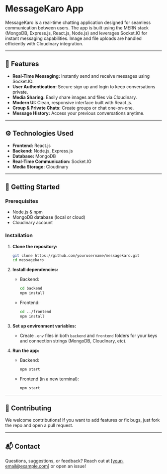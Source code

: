 # MessageKaro App

MessageKaro is a real-time chatting application designed for seamless communication between users. The app is built using the MERN stack (MongoDB, Express.js, React.js, Node.js) and leverages Socket.IO for instant messaging capabilities. Image and file uploads are handled efficiently with Cloudinary integration.

---

## 🌟 Features

- **Real-Time Messaging:** Instantly send and receive messages using Socket.IO.
- **User Authentication:** Secure sign up and login to keep conversations private.
- **Media Sharing:** Easily share images and files via Cloudinary.
- **Modern UI:** Clean, responsive interface built with React.js.
- **Group & Private Chats:** Create groups or chat one-on-one.
- **Message History:** Access your previous conversations anytime.

---

## ⚙️ Technologies Used

- **Frontend:** React.js
- **Backend:** Node.js, Express.js
- **Database:** MongoDB
- **Real-Time Communication:** Socket.IO
- **Media Storage:** Cloudinary

---

## 🚀 Getting Started

### Prerequisites

- Node.js & npm
- MongoDB database (local or cloud)
- Cloudinary account

### Installation

1. **Clone the repository:**
   ```bash
   git clone https://github.com/yourusername/messagekaro.git
   cd messagekaro
   ```

2. **Install dependencies:**
   - Backend:
     ```bash
     cd backend
     npm install
     ```
   - Frontend:
     ```bash
     cd ../frontend
     npm install
     ```

3. **Set up environment variables:**
   - Create `.env` files in both `backend` and `frontend` folders for your keys and connection strings (MongoDB, Cloudinary, etc).

4. **Run the app:**
   - Backend:
     ```bash
     npm start
     ```
   - Frontend (in a new terminal):
     ```bash
     npm start
     ```

---

## 🙌 Contributing

We welcome contributions! If you want to add features or fix bugs, just fork the repo and open a pull request.

---

## 📬 Contact

Questions, suggestions, or feedback? Reach out at [your-email@example.com] or open an issue!
